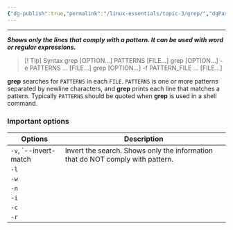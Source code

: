 ```yaml
---
{"dg-publish":true,"permalink":"/linux-essentials/topic-3/grep/","dgPassFrontmatter":true}
---
```


---
___Shows only the lines that comply with a pattern. It can be used with word or regular expressions.___

> [! Tip] Syntax
	  grep [OPTION...] PATTERNS [FILE...]
       grep [OPTION...] -e PATTERNS ... [FILE...]
       grep [OPTION...] -f PATTERN_FILE ... [FILE...]

**grep** searches for `PATTERNS` in each `FILE`.  `PATTERNS` is one or more patterns separated by newline characters, and **grep** prints each line that matches a pattern.  Typically `PATTERNS` should be quoted when **grep** is used in a shell command.

### Important options

| Options               | Description                                                                    |
| --------------------- | ------------------------------------------------------------------------------ |
| `-v`, `--invert-match | Invert the search. Shows only the information that do NOT comply with pattern. |
| `-l`                  |                                                                                |
| `-w`                  |                                                                                |
| `-n`                  |                                                                                |
| `-i`                  |                                                                                |
| `-c`                  |                                                                                |
| `-r`                  |                                                                                |

